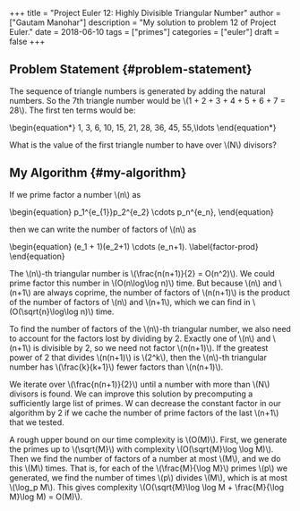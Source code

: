 +++
title = "Project Euler 12: Highly Divisible Triangular Number"
author = ["Gautam Manohar"]
description = "My solution to problem 12 of Project Euler."
date = 2018-06-10
tags = ["primes"]
categories = ["euler"]
draft = false
+++

## Problem Statement {#problem-statement}

The sequence of triangle numbers is generated by adding the natural numbers. So
the 7th triangle number would be \\(1 + 2 + 3 + 4 + 5 + 6 + 7 = 28\\). The first ten
terms would be:

\begin{equation\*}
1, 3, 6, 10, 15, 21, 28, 36, 45, 55,\ldots
\end{equation\*}

What is the value of the first triangle number to have over \\(N\\) divisors?


## My Algorithm {#my-algorithm}

If we prime factor a number \\(n\\) as

\begin{equation}
p\_1^{e\_{1}}p\_2^{e\_2} \cdots p\_n^{e\_n},
\end{equation}

then we can write the number of factors of \\(n\\) as

\begin{equation}
(e\_1 + 1)(e\_2+1) \cdots (e\_n+1).
\label{factor-prod}
\end{equation}

The \\(n\\)-th triangular number is \\(\frac{n(n+1)}{2} = O(n^2)\\). We could prime
factor this number in \\(O(n\log\log n)\\) time. But because \\(n\\) and \\(n+1\\) are
always coprime, the number of factors of \\(n(n+1)\\) is the product of the number
of factors of \\(n\\) and \\(n+1\\), which we can find in \\(O(\sqrt{n}\log\log n)\\) time.

To find the number of factors of the \\(n\\)-th triangular number, we also need to
account for the factors lost by dividing by 2. Exactly one of \\(n\\) and \\(n+1\\) is
divisible by 2, so we need not factor \\(n(n+1)\\). If the greatest power of 2 that
divides \\(n(n+1)\\) is \\(2^k\\), then the \\(n\\)-th triangular number has
\\(\frac{k}{k+1}\\) fewer factors than \\(n(n+1)\\).

We iterate over \\(\frac{n(n+1)}{2}\\) until a number with more than \\(N\\) divisors is
found. We can improve this solution by precomputing a sufficiently large list of
primes. W can decrease the constant factor in our algorithm by 2 if we cache
the number of prime factors of the last \\(n+1\\) that we tested.

A rough upper bound on our time complexity is \\(O(M)\\). First, we
generate the primes up to \\(\sqrt{M}\\) with complexity \\(O(\sqrt{M}\log \log M)\\).
Then we find the number of factors of a number at most \\(M\\), and we do this
\\(M\\) times. That is, for each of the \\(\frac{M}{\log M}\\) primes \\(p\\) we generated, we
find the number of times \\(p\\) divides \\(M\\), which is at most \\(\log\_p M\\). This
gives complexity \\(O(\sqrt{M}\log \log M + \frac{M}{\log M}\log M) = O(M)\\).